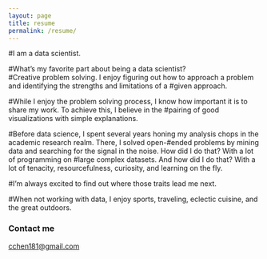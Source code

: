 ```yaml
---
layout: page
title: resume
permalink: /resume/
---
```


#I am a data scientist.

#What’s my favorite part about being a data scientist?  
#Creative problem solving. I enjoy figuring out how to approach a problem and identifying the strengths and limitations of a #given approach.

#While I enjoy the problem solving process, I know how important it is to share my work. To achieve this, I believe in the #pairing of good visualizations with simple explanations. 

#Before data science, I spent several years honing my analysis chops in the academic research realm. There, I solved open-#ended problems by mining data and searching for the signal in the noise. How did I do that? With a lot of programming on #large complex datasets. And how did I do that? With a lot of tenacity, resourcefulness, curiosity, and learning on the fly. 

#I’m always excited to find out where those traits lead me next.     

#When not working with data, I enjoy sports, traveling, eclectic cuisine, and the great outdoors.

### Contact me

[cchen181@gmail.com](mailto:cchen181@gmail.com)
